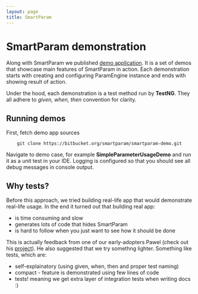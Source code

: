 ```yaml
---
layout: page
title: SmartParam
---
```


# SmartParam demonstration

Along with SmartParam we published [demo application](https://bitbucket.org/smartparam/smartparam-demo).
It is a set of demos that showcase main features of SmartParam in action. Each demonstration starts with
creating and configuring ParamEngine instance and ends with showing result of action.

Under the hood, each demonstration is a test method run by **TestNG**. They all adhere to *given, when, then*
convention for clarity.

## Running demos

First, fetch demo app sources

```
    git clone https://bitbucket.org/smartparam/smartparam-demo.git
```

Navigate to demo case, for example **SimpleParameterUsageDemo** and run it as a unit test in your IDE.
Logging is configured so that you should see all debug messages in console output.

## Why tests?

Before this approach, we tried building real-life app that would demonstrate real-life usage. In the end it turned out
that building real app:

* is time consuming and slow
* generates lots of code that hides SmartParam
* is hard to follow when you just want to see how it should be done

This is actually feedback from one of our early-adopters Pawel (check out his [project](http://javers.org)). He also suggested
that we try somethng lighter. Something like tests, which are:

* self-explainatory (using given, when, then and proper test naming)
* compact - feature is demonstrated using few lines of code
* tests! meaning we get extra layer of integration tests when writing docs :)
